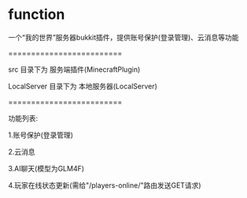 # function
一个“我的世界”服务器bukkit插件，提供账号保护(登录管理)、云消息等功能

=========================

src 目录下为 服务端插件(MinecraftPlugin)

LocalServer 目录下为 本地服务器(LocalServer)

=========================

功能列表:

1.账号保护(登录管理)

2.云消息

3.AI聊天(模型为GLM4F)

4.玩家在线状态更新(需给"/players-online/"路由发送GET请求)
